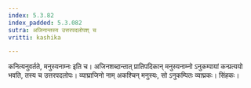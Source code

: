 ```yaml
---
index: 5.3.82
index_padded: 5.3.082
sutra: अजिनान्तस्य उत्तरपदलोपश् च
vritti: kashika

---
```

कनित्यनुवर्तते, मनुस्यनाम्नः इति च। अजिनशब्दान्तात् प्रातिपदिकान् मनुस्यनाम्नो ऽनुकम्पायां कन्प्रत्ययो भवति, तस्य च उत्तरपदलोपः। व्याघ्राजिनो नाम् अकश्चिन् मनुस्यः, सो ऽनुकम्पितः व्याघ्रकः। सिंहकः।